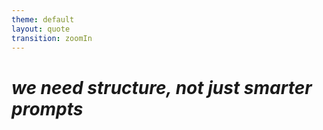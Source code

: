 ```yaml
---
theme: default
layout: quote
transition: zoomIn
---
```


# *we need structure, not just smarter prompts*
